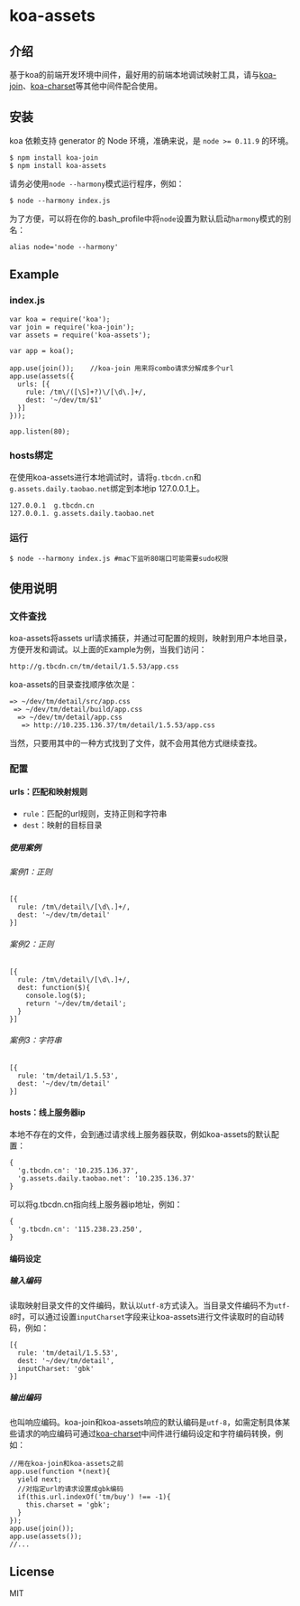 # koa-assets


## 介绍

基于koa的前端开发环境中间件，最好用的前端本地调试映射工具，请与[koa-join](https://www.npmjs.org/package/koa-join)、[koa-charset](https://www.npmjs.org/package/koa-charset)等其他中间件配合使用。

## 安装

koa 依赖支持 generator 的 Node 环境，准确来说，是 `node >= 0.11.9` 的环境。

```
$ npm install koa-join
$ npm install koa-assets
```

请务必使用`node --harmony`模式运行程序，例如：

```
$ node --harmony index.js
```

为了方便，可以将在你的.bash_profile中将`node`设置为默认启动`harmony`模式的别名：

```
alias node='node --harmony'
```

## Example

### index.js

```
var koa = require('koa');
var join = require('koa-join');
var assets = require('koa-assets');

var app = koa();

app.use(join());    //koa-join 用来将combo请求分解成多个url
app.use(assets({
  urls: [{
    rule: /tm\/([\S]+?)\/[\d\.]+/,
    dest: '~/dev/tm/$1'
  }]
}));

app.listen(80);

```

### hosts绑定

在使用koa-assets进行本地调试时，请将`g.tbcdn.cn`和`g.assets.daily.taobao.net`绑定到本地ip 127.0.0.1上。

```
127.0.0.1  g.tbcdn.cn
127.0.0.1. g.assets.daily.taobao.net
```

### 运行

```
$ node --harmony index.js #mac下监听80端口可能需要sudo权限
```

## 使用说明

### 文件查找

koa-assets将assets url请求捕获，并通过可配置的规则，映射到用户本地目录，方便开发和调试。以上面的Example为例，当我们访问：

```
http://g.tbcdn.cn/tm/detail/1.5.53/app.css
```
koa-assets的目录查找顺序依次是：

```
=> ~/dev/tm/detail/src/app.css
 => ~/dev/tm/detail/build/app.css
  => ~/dev/tm/detail/app.css
   => http://10.235.136.37/tm/detail/1.5.53/app.css
```

当然，只要用其中的一种方式找到了文件，就不会用其他方式继续查找。

### 配置

#### urls：匹配和映射规则

- `rule`：匹配的url规则，支持正则和字符串
- `dest`：映射的目标目录

##### 使用案例

###### 案例1：正则

```
[{
  rule: /tm\/detail\/[\d\.]+/,
  dest: '~/dev/tm/detail'
}]
```

###### 案例2：正则

```
[{
  rule: /tm\/detail\/[\d\.]+/,
  dest: function($){
    console.log($);
    return '~/dev/tm/detail';
  }
}]
```

###### 案例3：字符串

```
[{
  rule: 'tm/detail/1.5.53',
  dest: '~/dev/tm/detail'
}]
```

#### hosts：线上服务器ip

本地不存在的文件，会到通过请求线上服务器获取，例如koa-assets的默认配置：

```
{
  'g.tbcdn.cn': '10.235.136.37',
  'g.assets.daily.taobao.net': '10.235.136.37'
}
```
可以将g.tbcdn.cn指向线上服务器ip地址，例如：

```
{
  'g.tbcdn.cn': '115.238.23.250',
}
```

#### 编码设定

##### 输入编码

读取映射目录文件的文件编码，默认以`utf-8`方式读入。当目录文件编码不为`utf-8`时，可以通过设置`inputCharset`字段来让koa-assets进行文件读取时的自动转码，例如：

```
[{
  rule: 'tm/detail/1.5.53',
  dest: '~/dev/tm/detail',
  inputCharset: 'gbk'
}]
```

##### 输出编码

也叫响应编码。koa-join和koa-assets响应的默认编码是`utf-8`，如需定制具体某些请求的响应编码可通过[koa-charset](https://www.npmjs.org/package/koa-charset)中间件进行编码设定和字符编码转换，例如：

```
//用在koa-join和koa-assets之前
app.use(function *(next){
  yield next;
  //对指定url的请求设置成gbk编码
  if(this.url.indexOf('tm/buy') !== -1){
  	this.charset = 'gbk';
  }
});
app.use(join());
app.use(assets());
//...
```


## License

  MIT


